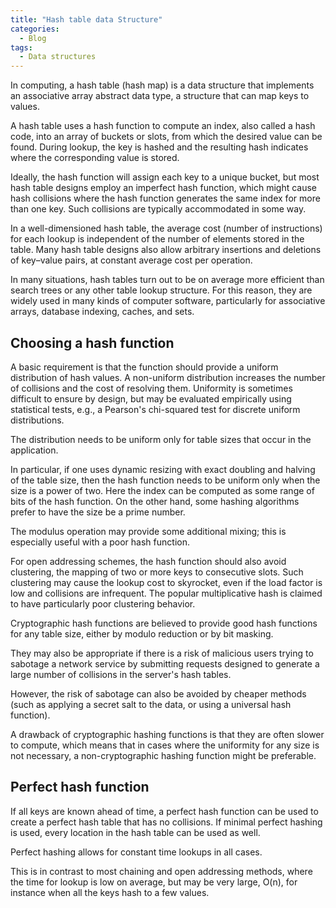 ```yaml
---
title: "Hash table data Structure"
categories:
  - Blog
tags:
  - Data structures
---
```


In computing, a hash table (hash map) is a data structure that implements an associative array abstract data type, a structure that can map keys to values. 

A hash table uses a hash function to compute an index, also called a hash code, into an array of buckets or slots, from which the desired value can be found. During lookup, the key is hashed and the resulting hash indicates where the corresponding value is stored.

Ideally, the hash function will assign each key to a unique bucket, but most hash table designs employ an imperfect hash function, which might cause hash collisions where the hash function generates the same index for more than one key. Such collisions are typically accommodated in some way.

In a well-dimensioned hash table, the average cost (number of instructions) for each lookup is independent of the number of elements stored in the table. Many hash table designs also allow arbitrary insertions and deletions of key–value pairs, at constant average cost per operation.

In many situations, hash tables turn out to be on average more efficient than search trees or any other table lookup structure. For this reason, they are widely used in many kinds of computer software, particularly for associative arrays, database indexing, caches, and sets. 

<h2>Choosing a hash function</h2>

A basic requirement is that the function should provide a uniform distribution of hash values. A non-uniform distribution increases the number of collisions and the cost of resolving them. Uniformity is sometimes difficult to ensure by design, but may be evaluated empirically using statistical tests, e.g., a Pearson's chi-squared test for discrete uniform distributions.

The distribution needs to be uniform only for table sizes that occur in the application.

In particular, if one uses dynamic resizing with exact doubling and halving of the table size, then the hash function needs to be uniform only when the size is a power of two. Here the index can be computed as some range of bits of the hash function. On the other hand, some hashing algorithms prefer to have the size be a prime number.

The modulus operation may provide some additional mixing; this is especially useful with a poor hash function.

For open addressing schemes, the hash function should also avoid clustering, the mapping of two or more keys to consecutive slots. Such clustering may cause the lookup cost to skyrocket, even if the load factor is low and collisions are infrequent. The popular multiplicative hash is claimed to have particularly poor clustering behavior.

Cryptographic hash functions are believed to provide good hash functions for any table size, either by modulo reduction or by bit masking.

They may also be appropriate if there is a risk of malicious users trying to sabotage a network service by submitting requests designed to generate a large number of collisions in the server's hash tables.

However, the risk of sabotage can also be avoided by cheaper methods (such as applying a secret salt to the data, or using a universal hash function).

A drawback of cryptographic hashing functions is that they are often slower to compute, which means that in cases where the uniformity for any size is not necessary, a non-cryptographic hashing function might be preferable.

<h2>Perfect hash function</h2>

If all keys are known ahead of time, a perfect hash function can be used to create a perfect hash table that has no collisions. If minimal perfect hashing is used, every location in the hash table can be used as well.

Perfect hashing allows for constant time lookups in all cases. 

This is in contrast to most chaining and open addressing methods, where the time for lookup is low on average, but may be very large, O(n), for instance when all the keys hash to a few values. 